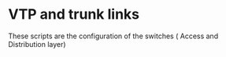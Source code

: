 # **VTP and trunk links** #

These scripts are the configuration of the switches ( Access and Distribution layer)
